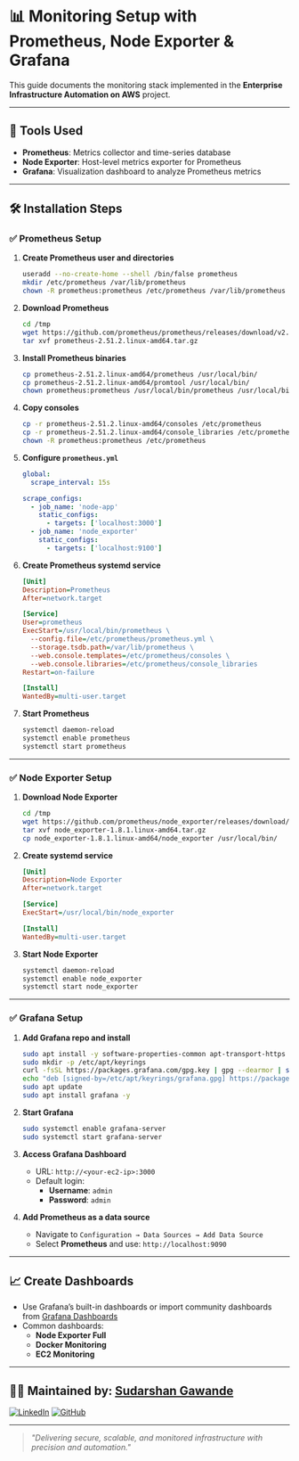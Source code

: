 
# 📊 Monitoring Setup with Prometheus, Node Exporter & Grafana

This guide documents the monitoring stack implemented in the **Enterprise Infrastructure Automation on AWS** project.

---

## 🔧 Tools Used

- **Prometheus**: Metrics collector and time-series database  
- **Node Exporter**: Host-level metrics exporter for Prometheus  
- **Grafana**: Visualization dashboard to analyze Prometheus metrics  

---

## 🛠️ Installation Steps

### ✅ Prometheus Setup

1. **Create Prometheus user and directories**
   ```bash
   useradd --no-create-home --shell /bin/false prometheus
   mkdir /etc/prometheus /var/lib/prometheus
   chown -R prometheus:prometheus /etc/prometheus /var/lib/prometheus
   ```

2. **Download Prometheus**
   ```bash
   cd /tmp
   wget https://github.com/prometheus/prometheus/releases/download/v2.51.2/prometheus-2.51.2.linux-amd64.tar.gz
   tar xvf prometheus-2.51.2.linux-amd64.tar.gz
   ```

3. **Install Prometheus binaries**
   ```bash
   cp prometheus-2.51.2.linux-amd64/prometheus /usr/local/bin/
   cp prometheus-2.51.2.linux-amd64/promtool /usr/local/bin/
   chown prometheus:prometheus /usr/local/bin/prometheus /usr/local/bin/promtool
   ```

4. **Copy consoles**
   ```bash
   cp -r prometheus-2.51.2.linux-amd64/consoles /etc/prometheus
   cp -r prometheus-2.51.2.linux-amd64/console_libraries /etc/prometheus
   chown -R prometheus:prometheus /etc/prometheus
   ```

5. **Configure `prometheus.yml`**
   ```yaml
   global:
     scrape_interval: 15s

   scrape_configs:
     - job_name: 'node-app'
       static_configs:
         - targets: ['localhost:3000']
     - job_name: 'node_exporter'
       static_configs:
         - targets: ['localhost:9100']
   ```

6. **Create Prometheus systemd service**
   ```ini
   [Unit]
   Description=Prometheus
   After=network.target

   [Service]
   User=prometheus
   ExecStart=/usr/local/bin/prometheus \
     --config.file=/etc/prometheus/prometheus.yml \
     --storage.tsdb.path=/var/lib/prometheus \
     --web.console.templates=/etc/prometheus/consoles \
     --web.console.libraries=/etc/prometheus/console_libraries
   Restart=on-failure

   [Install]
   WantedBy=multi-user.target
   ```

7. **Start Prometheus**
   ```bash
   systemctl daemon-reload
   systemctl enable prometheus
   systemctl start prometheus
   ```

---

### ✅ Node Exporter Setup

1. **Download Node Exporter**
   ```bash
   cd /tmp
   wget https://github.com/prometheus/node_exporter/releases/download/v1.8.1/node_exporter-1.8.1.linux-amd64.tar.gz
   tar xvf node_exporter-1.8.1.linux-amd64.tar.gz
   cp node_exporter-1.8.1.linux-amd64/node_exporter /usr/local/bin/
   ```

2. **Create systemd service**
   ```ini
   [Unit]
   Description=Node Exporter
   After=network.target

   [Service]
   ExecStart=/usr/local/bin/node_exporter

   [Install]
   WantedBy=multi-user.target
   ```

3. **Start Node Exporter**
   ```bash
   systemctl daemon-reload
   systemctl enable node_exporter
   systemctl start node_exporter
   ```

---

### ✅ Grafana Setup

1. **Add Grafana repo and install**
   ```bash
   sudo apt install -y software-properties-common apt-transport-https curl gpg
   sudo mkdir -p /etc/apt/keyrings
   curl -fsSL https://packages.grafana.com/gpg.key | gpg --dearmor | sudo tee /etc/apt/keyrings/grafana.gpg > /dev/null
   echo "deb [signed-by=/etc/apt/keyrings/grafana.gpg] https://packages.grafana.com/oss/deb stable main" | sudo tee /etc/apt/sources.list.d/grafana.list > /dev/null
   sudo apt update
   sudo apt install grafana -y
   ```

2. **Start Grafana**
   ```bash
   sudo systemctl enable grafana-server
   sudo systemctl start grafana-server
   ```

3. **Access Grafana Dashboard**
   - URL: `http://<your-ec2-ip>:3000`
   - Default login:  
     - **Username**: `admin`  
     - **Password**: `admin`  

4. **Add Prometheus as a data source**
   - Navigate to `Configuration → Data Sources → Add Data Source`
   - Select **Prometheus** and use: `http://localhost:9090`

---

## 📈 Create Dashboards

- Use Grafana’s built-in dashboards or import community dashboards from [Grafana Dashboards](https://grafana.com/grafana/dashboards/)
- Common dashboards:
  - **Node Exporter Full**
  - **Docker Monitoring**
  - **EC2 Monitoring**

---

## 👨‍💻 Maintained by: [Sudarshan Gawande](https://sudarshangawande.com)

[![LinkedIn](https://img.shields.io/badge/LinkedIn-Connect-blue?style=flat-square&logo=linkedin)](https://www.linkedin.com/in/sudarshan-gawande)
[![GitHub](https://img.shields.io/badge/GitHub-Repository-black?style=flat-square&logo=github)](https://github.com/sudarshan-gawande)

---

> *"Delivering secure, scalable, and monitored infrastructure with precision and automation."*
